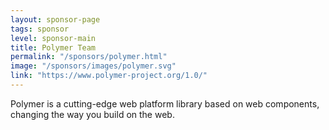 ```yaml
---
layout: sponsor-page
tags: sponsor
level: sponsor-main
title: Polymer Team
permalink: "/sponsors/polymer.html"
image: "/sponsors/images/polymer.svg"
link: "https://www.polymer-project.org/1.0/"
---
```

Polymer is a cutting-edge web platform library based on web components, changing the way you build on the web.